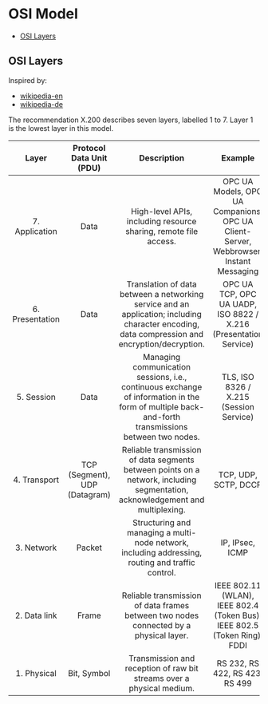 # OSI Model

 - [OSI Layers](#layers)

## <a name="layers"></a> OSI Layers
Inspired by:
 - [wikipedia-en](https://en.wikipedia.org/wiki/OSI_model)
 - [wikipedia-de](https://de.wikipedia.org/wiki/OSI-Modell)

The recommendation X.200 describes seven layers, labelled 1 to 7. Layer 1 is the lowest layer in this model.

|   Layer  |    Protocol Data Unit (PDU)  | Description | Example |
|:-------------:|:------:|:----------:|:----------:|
| 7. Application | Data | 	High-level APIs, including resource sharing, remote file access. | OPC UA Models, OPC UA Companions, OPC UA Client-Server, Webbrowser, Instant Messaging |
| 6. Presentation | Data | Translation of data between a networking service and an application; including character encoding, data compression and encryption/decryption. | OPC UA TCP, OPC UA UADP, ISO 8822 / X.216 (Presentation Service) |
| 5. Session | Data | Managing communication sessions, i.e., continuous exchange of information in the form of multiple back-and-forth transmissions between two nodes. | TLS, ISO 8326 / X.215 (Session Service) |
| 4. Transport | TCP (Segment), UDP (Datagram) | Reliable transmission of data segments between points on a network, including segmentation, acknowledgement and multiplexing. | TCP, UDP, SCTP, DCCP |
| 3. Network | Packet | Structuring and managing a multi-node network, including addressing, routing and traffic control. | IP, IPsec, ICMP |
| 2. Data link  | Frame | Reliable transmission of data frames between two nodes connected by a physical layer. | IEEE 802.11 (WLAN), IEEE 802.4 (Token Bus), IEEE 802.5 (Token Ring), FDDI |
| 1. Physical | Bit, Symbol | Transmission and reception of raw bit streams over a physical medium. | RS 232, RS 422, RS 423, RS 499 |
